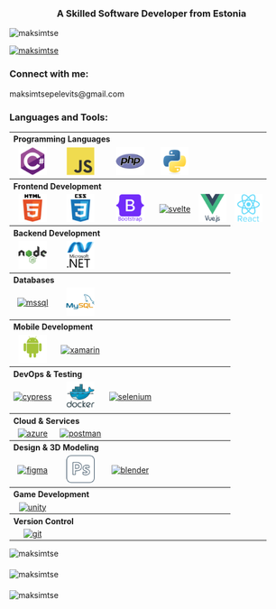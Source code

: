 <h3 align="center">A Skilled Software Developer from Estonia</h3>

<p align="left"> <img src="https://komarev.com/ghpvc/?username=maksimtse&label=Profile%20views&color=0e75b6&style=flat" alt="maksimtse" /> </p>

<p align="left">
  <a href="https://github.com/ryo-ma/github-profile-trophy">
    <img src="https://github-profile-trophy.vercel.app/?username=maksimtse&theme=dark_dimmed" alt="maksimtse" />
  </a>
</p>


<h3 align="left">Connect with me:</h3>
<p align="left"> maksimtsepelevits@gmail.com
</p>

<h3 align="left">Languages and Tools:</h3>

<table>
  <tr>
    <th colspan="6" align="left">Programming Languages</th>
  </tr>
  <tr>
    <td align="center"><a href="https://www.w3schools.com/cs/" target="_blank" rel="noreferrer"><img src="https://raw.githubusercontent.com/devicons/devicon/master/icons/csharp/csharp-original.svg" alt="csharp" width="50" height="50"/></a></td>
    <td align="center"><a href="https://developer.mozilla.org/en-US/docs/Web/JavaScript" target="_blank" rel="noreferrer"><img src="https://raw.githubusercontent.com/devicons/devicon/master/icons/javascript/javascript-original.svg" alt="javascript" width="50" height="50"/></a></td>
    <td align="center"><a href="https://www.php.net" target="_blank" rel="noreferrer"><img src="https://raw.githubusercontent.com/devicons/devicon/master/icons/php/php-original.svg" alt="php" width="50" height="50"/></a></td>
    <td align="center"><a href="https://www.python.org" target="_blank" rel="noreferrer"><img src="https://raw.githubusercontent.com/devicons/devicon/master/icons/python/python-original.svg" alt="python" width="50" height="50"/></a></td>
  </tr>

  <tr>
    <th colspan="6" align="left">Frontend Development</th>
  </tr>
  <tr>
    <td align="center"><a href="https://www.w3.org/html/" target="_blank" rel="noreferrer"><img src="https://raw.githubusercontent.com/devicons/devicon/master/icons/html5/html5-original-wordmark.svg" alt="html5" width="50" height="50"/></a></td>
    <td align="center"><a href="https://www.w3schools.com/css/" target="_blank" rel="noreferrer"><img src="https://raw.githubusercontent.com/devicons/devicon/master/icons/css3/css3-original-wordmark.svg" alt="css3" width="50" height="50"/></a></td>
    <td align="center"><a href="https://getbootstrap.com" target="_blank" rel="noreferrer"><img src="https://raw.githubusercontent.com/devicons/devicon/master/icons/bootstrap/bootstrap-plain-wordmark.svg" alt="bootstrap" width="50" height="50"/></a></td>
    <td align="center"><a href="https://svelte.dev" target="_blank" rel="noreferrer"><img src="https://upload.wikimedia.org/wikipedia/commons/1/1b/Svelte_Logo.svg" alt="svelte" width="50" height="50"/></a></td>
    <td align="center"><a href="https://vuejs.org/" target="_blank" rel="noreferrer"><img src="https://raw.githubusercontent.com/devicons/devicon/master/icons/vuejs/vuejs-original-wordmark.svg" alt="vuejs" width="50" height="50"/></a></td>
    <td align="center"><a href="https://reactjs.org/" target="_blank" rel="noreferrer"><img src="https://raw.githubusercontent.com/devicons/devicon/master/icons/react/react-original-wordmark.svg" alt="react" width="50" height="50"/></a></td>
</tr>

  <tr>
    <th colspan="5" align="left">Backend Development</th>
  </tr>
  <tr>
    <td align="center"><a href="https://nodejs.org" target="_blank" rel="noreferrer"><img src="https://raw.githubusercontent.com/devicons/devicon/master/icons/nodejs/nodejs-original-wordmark.svg" alt="nodejs" width="50" height="50"/></a></td>
    <td align="center"><a href="https://dotnet.microsoft.com/" target="_blank" rel="noreferrer"><img src="https://raw.githubusercontent.com/devicons/devicon/master/icons/dot-net/dot-net-original-wordmark.svg" alt="dotnet" width="50" height="50"/></a></td>
  </tr>

  <tr>
    <th colspan="5" align="left">Databases</th>
  </tr>
  <tr>
    <td align="center"><a href="https://www.microsoft.com/en-us/sql-server" target="_blank" rel="noreferrer"><img src="https://www.svgrepo.com/show/303229/microsoft-sql-server-logo.svg" alt="mssql" width="50" height="50"/></a></td>
    <td align="center"><a href="https://www.mysql.com/" target="_blank" rel="noreferrer"><img src="https://raw.githubusercontent.com/devicons/devicon/master/icons/mysql/mysql-original-wordmark.svg" alt="mysql" width="50" height="50"/></a></td>
  </tr>

  <tr>
    <th colspan="5" align="left">Mobile Development</th>
  </tr>
  <tr>
    <td align="center"><a href="https://developer.android.com" target="_blank" rel="noreferrer"><img src="https://raw.githubusercontent.com/devicons/devicon/master/icons/android/android-original-wordmark.svg" alt="android" width="50" height="50"/></a></td>
    <td align="center"><a href="https://dotnet.microsoft.com/apps/xamarin" target="_blank" rel="noreferrer"><img src="https://raw.githubusercontent.com/detain/svg-logos/780f25886640cef088af994181646db2f6b1a3f8/svg/xamarin.svg" alt="xamarin" width="50" height="50"/></a></td>
  </tr>

  <tr>
    <th colspan="5" align="left">DevOps & Testing</th>
  </tr>
  <tr>
    <td align="center"><a href="https://www.cypress.io" target="_blank" rel="noreferrer"><img src="https://raw.githubusercontent.com/simple-icons/simple-icons/6e46ec1fc23b60c8fd0d2f2ff46db82e16dbd75f/icons/cypress.svg" alt="cypress" width="50" height="50"/></a></td>
    <td align="center"><a href="https://www.docker.com/" target="_blank" rel="noreferrer"><img src="https://raw.githubusercontent.com/devicons/devicon/master/icons/docker/docker-original-wordmark.svg" alt="docker" width="50" height="50"/></a></td>
    <td align="center"><a href="https://www.selenium.dev" target="_blank" rel="noreferrer"><img src="https://raw.githubusercontent.com/detain/svg-logos/780f25886640cef088af994181646db2f6b1a3f8/svg/selenium-logo.svg" alt="selenium" width="50" height="50"/></a></td>
  </tr>

  <tr>
    <th colspan="5" align="left">Cloud & Services</th>
  </tr>
  <tr>
    <td align="center"><a href="https://azure.microsoft.com/en-in/" target="_blank" rel="noreferrer"><img src="https://www.vectorlogo.zone/logos/microsoft_azure/microsoft_azure-icon.svg" alt="azure" width="50" height="50"/></a></td>
    <td align="center"><a href="https://postman.com" target="_blank" rel="noreferrer"><img src="https://www.vectorlogo.zone/logos/getpostman/getpostman-icon.svg" alt="postman" width="50" height="50"/></a></td>
  </tr>

  <tr>
    <th colspan="5" align="left">Design & 3D Modeling</th>
  </tr>
  <tr>
    <td align="center"><a href="https://www.figma.com/" target="_blank" rel="noreferrer"><img src="https://www.vectorlogo.zone/logos/figma/figma-icon.svg" alt="figma" width="50" height="50"/></a></td>
    <td align="center"><a href="https://www.photoshop.com/en" target="_blank" rel="noreferrer"><img src="https://raw.githubusercontent.com/devicons/devicon/master/icons/photoshop/photoshop-line.svg" alt="photoshop" width="50" height="50"/></a></td>
    <td align="center"><a href="https://www.blender.org/" target="_blank" rel="noreferrer"><img src="https://download.blender.org/branding/community/blender_community_badge_white.svg" alt="blender" width="50" height="50"/></a></td>
  </tr>

  <tr>
    <th colspan="5" align="left">Game Development</th>
  </tr>
  <tr>
    <td align="center"><a href="https://unity.com/" target="_blank" rel="noreferrer"><img src="https://www.vectorlogo.zone/logos/unity3d/unity3d-icon.svg" alt="unity" width="50" height="50"/></a></td>
  </tr>

  <tr>
    <th colspan="5" align="left">Version Control</th>
  </tr>
  <tr>
    <td align="center"><a href="https://git-scm.com/" target="_blank" rel="noreferrer"><img src="https://www.vectorlogo.zone/logos/git-scm/git-scm-icon.svg" alt="git" width="50" height="50"/></a></td>
  </tr>
</table>



<p style="margin-bottom: 20px;">
  <img src="https://github-readme-stats.vercel.app/api/top-langs?username=maksimtse&show_icons=true&locale=en&layout=compact&theme=dark" alt="maksimtse" />
</p>

<p style="margin-bottom: 20px;">
  <img src="https://github-readme-stats.vercel.app/api?username=maksimtse&show_icons=true&locale=en&theme=dark" alt="maksimtse" />
</p>

<p style="margin-bottom: 20px;">
  <img src="https://github-readme-streak-stats.herokuapp.com/?user=maksimtse&theme=dark" alt="maksimtse" />
</p>




